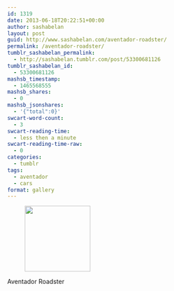```yaml
---
id: 1319
date: 2013-06-18T20:22:51+00:00
author: sashabelan
layout: post
guid: http://www.sashabelan.com/aventador-roadster/
permalink: /aventador-roadster/
tumblr_sashabelan_permalink:
  - http://sashabelan.tumblr.com/post/53300681126
tumblr_sashabelan_id:
  - 53300681126
mashsb_timestamp:
  - 1465568555
mashsb_shares:
  - 0
mashsb_jsonshares:
  - '{"total":0}'
swcart-word-count:
  - 3
swcart-reading-time:
  - less then a minute
swcart-reading-time-raw:
  - 0
categories:
  - tumblr
tags:
  - aventador
  - cars
format: gallery
---
```

<div id='gallery-482' class='gallery galleryid-1319 gallery-columns-3 gallery-size-thumbnail'>
  <figure class='gallery-item'> 
  
  <div class='gallery-icon landscape'>
    <a href='http://www.sashabelan.ru/aventador-roadster/attachment/1320/'><img width="150" height="150" src="http://www.sashabelan.ru/wp-content/uploads/2013/06/tumblr_molva3ocja1qarj97o1_500-150x150.jpg" class="attachment-thumbnail size-thumbnail" alt="" /></a>
  </div></figure>
</div>

Aventador Roadster